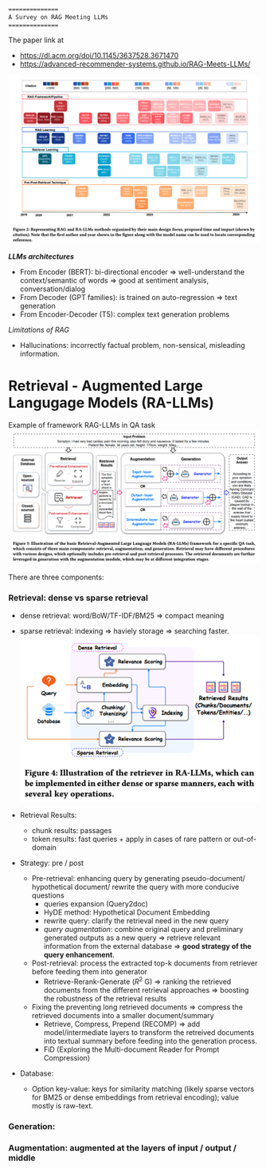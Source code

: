 ```
==============
A Survey on RAG Meeting LLMs
==============
```

The paper link at 
- https://dl.acm.org/doi/10.1145/3637528.3671470
- https://advanced-recommender-systems.github.io/RAG-Meets-LLMs/

![RAG Paper Cites STATS](image/RAG/cites_stats.png)

***LLMs architectures***
- From Encoder (BERT): bi-directional encoder => well-understand the context/semantic of words => good at sentiment analysis, conversation/dialog
- From Decoder (GPT families): is trained on auto-regression => text generation
- From Encoder-Decoder (T5): complex text generation problems

*Limitations of RAG*
- Hallucinations: incorrectly factual problem, non-sensical, misleading information.

# Retrieval - Augmented Large Langugage Models (RA-LLMs)

Example of framework RAG-LLMs in QA task
![RA-LLM Framework Examples](image/RAG/LLMs_RA.png)

There are three components:
### Retrieval: dense vs sparse retrieval
- dense retrieval: word/BoW/TF-IDF/BM25 => compact meaning 
- sparse retrieval: indexing => haviely storage => searching faster.
![retrieval_components](image/RAG/retrieval_components.png)
- Retrieval Results:
    - chunk results: passages
    - token results: fast queries + apply in cases of rare pattern or out-of-domain

- Strategy: pre / post
    - Pre-retrieval: enhancing query by generating pseudo-document/ hypothetical document/ rewrite the query with more conducive questions
        - queries expansion (Query2doc)
        - HyDE method: Hypothetical Document Embedding
        - rewrite query: clarify the retrieval need in the new query
        - *query augmentation*: combine original query and preliminary generated outputs as a new query => retrieve relevant information from the external database => **good strategy of the query enhancement**.
    - Post-retrieval: process the extracted top-k documents from retriever before feeding them into generator
        - Retrieve-Rerank-Generate ($R^2$ G) => ranking the retrieved documents from the different retrieval approaches => boosting the robustness of the retrieval results
    - Fixing the preventing long retrieved documents => compress the retrieved documents into a smaller document/summary
        - Retrieve, Compress, Prepend (RECOMP) => add model/intermediate layers to transform the retreived documents into textual summary before feeding into the generation process.
        - FiD (Exploring the Multi-document Reader for Prompt Compression)
- Database:
    - Option key-value: keys for similarity matching (likely sparse vectors for BM25 or dense embeddings from retrieval encoding); value mostly is raw-text.

### Generation:

### Augmentation: augmented at the layers of input / output / middle


